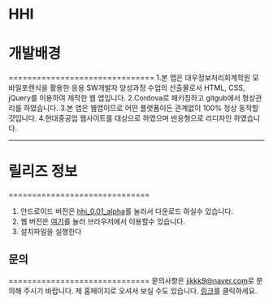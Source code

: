 HHI
===============================

# 개발배경
===============================
1.본 앱은 대우정보처리회계학원 모바일포렌식을 활용한 응용 SW개발자 양성과정 수업의 산출물로서 HTML, CSS, jQuery를 이용하여 제작한 웹 앱입니다.
2.Cordova로 패키징하고 gitgub에서 형상관리를 하였습니다.
3.본 앱은 웹앱이므로 어떤 플랫폼이든 관계없이 100% 정상 동작할 것입니다.
4.현대중공업 웹사이트를 대상으로 하였으며 반응형으로 리디자인 하였습니다.
***

# 릴리즈 정보
==============================
1. 안드로이드 버전은 [hhi_0.01_alpha](http://jikkk9.dothome.co.kr)를 눌러서 다운로드 하실수 있습니다.
2. 웹 버전은 [여기](http://jikkk9.dothome.co.kr)를 눌러 브라우저에서 이용할수 있습니다.
3. 설치파일을 실행한다

## 문의
==============================
문의사항은 [jikkk9@naver.com](mailto:jikkk9@naver.com)로 문의해 주시기 바랍니다.
제 홈페이지로 오셔서 보실 수도 있습니다. [링크](http://jikkk9.dothome.co.kr)를 클릭하세요.
